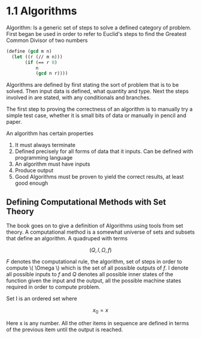 # 1.1 Algorithms

Algorithm:
  Is a generic set of steps to solve a defined category of problem. First began
  be used in order to refer to Euclid's steps to find the Greatest Common Divisor
  of two numbers

```scheme
(define (gcd m n)
  (let ((r (// m n)))
       (if (== r 0)
           n
           (gcd n r))))
```

Algorithms are defined by first stating the sort of problem that is to be solved.
Then input data is defined, what quantity and type. Next the steps involved in
are stated, with any conditionals and branches.

The first step to proving the correctness of an algorithm is to manually try a simple
test case, whether it is small bits of data or manually in pencil and paper.

An algorithm has certain properties

1. It must always terminate
2. Defined precisely for all forms of data that it inputs. Can be defined with
   programming language
3. An algorithm must have inputs
4. Produce output
5. Good Algorithms must be proven to yield the correct results, at least good enough

## Defining Computational Methods with Set Theory

The book goes on to give a definition of Algorithms using tools from set theory.
A computational method is a somewhat universe of sets and subsets that define an
algorithm. A quadruped with terms

$$
(Q, I, \Omega, f)
$$

*F* denotes the computational rule, the algorithm, set of steps in order to
compute \\( \Omega \\) which is the set of all possible outputs of *f*. I denote
all possible inputs to *f* and *Q* denotes all possible inner states of the function
given the input and the output, all the possible machine states required in
order to compute problem.

Set I is an ordered set where

$$
x_0 = x
$$

Here x is any number. All the other items in sequence are defined in terms of the
previous item until the output is reached.
